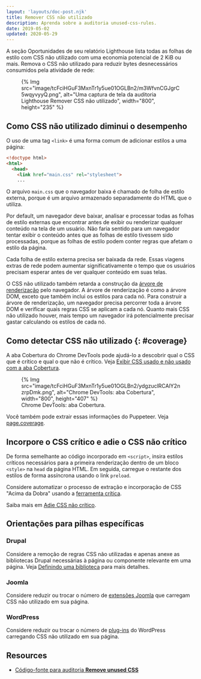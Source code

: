 ```yaml
---
layout: 'layouts/doc-post.njk'
title: Remover CSS não utilizado
description: Aprenda sobre a auditoria unused-css-rules.
date: 2019-05-02
updated: 2020-05-29
---
```


A seção Oportunidades de seu relatório Lighthouse lista todas as folhas de estilo com CSS não utilizado com uma economia potencial de 2 KiB ou mais. Remova o CSS não utilizado para reduzir bytes desnecessários consumidos pela atividade de rede:

<figure>   {% Img src="image/tcFciHGuF3MxnTr1y5ue01OGLBn2/m3WfvnCGJgrC5wqyvyyQ.png", alt="Uma captura de tela da auditoria Lighthouse Remover CSS não utilizado", width="800", height="235" %}</figure>

## Como CSS não utilizado diminui o desempenho

O uso de uma tag `<link>` é uma forma comum de adicionar estilos a uma página:

```html
<!doctype html>
<html>
  <head>
    <link href="main.css" rel="stylesheet">
    ...
```

O arquivo `main.css` que o navegador baixa é chamado de folha de estilo externa, porque é um arquivo armazenado separadamente do HTML que o utiliza.

Por default, um navegador deve baixar, analisar e processar todas as folhas de estilo externas que encontrar antes de exibir ou renderizar qualquer conteúdo na tela de um usuário. Não faria sentido para um navegador tentar exibir o conteúdo antes que as folhas de estilo tivessem sido processadas, porque as folhas de estilo podem conter regras que afetam o estilo da página.

Cada folha de estilo externa precisa ser baixada da rede. Essas viagens extras de rede podem aumentar significativamente o tempo que os usuários precisam esperar antes de ver qualquer conteúdo em suas telas.

O CSS não utilizado também retarda a construção da [árvore de renderização](https://developers.google.com/web/fundamentals/performance/critical-rendering-path/render-tree-construction) pelo navegador. A árvore de renderização é como a árvore DOM, exceto que também inclui os estilos para cada nó. Para construir a árvore de renderização, um navegador precisa percorrer toda a árvore DOM e verificar quais regras CSS se aplicam a cada nó. Quanto mais CSS não utilizado houver, mais tempo um navegador irá potencialmente precisar gastar calculando os estilos de cada nó.

## Como detectar CSS não utilizado {: #coverage}

A aba Cobertura do Chrome DevTools pode ajudá-lo a descobrir qual o CSS que é crítico e qual o que não é crítico. Veja [Exibir CSS usado e não usado com a aba Cobertura](https://developers.google.com/web/tools/chrome-devtools/css/reference#coverage).

<figure>   {% Img src="image/tcFciHGuF3MxnTr1y5ue01OGLBn2/ydgzuclRCAlY2nzrpDmk.png", alt="Chrome DevTools: aba Cobertura", width="800", height="407" %}   <figcaption>     Chrome DevTools: aba Cobertura.   </figcaption></figure>

Você também pode extrair essas informações do Puppeteer. Veja [page.coverage](https://github.com/GoogleChrome/puppeteer/blob/master/docs/api.md#pagecoverage).

## Incorpore o CSS crítico e adie o CSS não crítico

De forma semelhante ao código incorporado em `<script>`, insira estilos críticos necessários para a primeira renderização dentro de um bloco `<style>` na `head` da página HTML. Em seguida, carregue o restante dos estilos de forma assíncrona usando o link `preload`.

Considere automatizar o processo de extração e incorporação de CSS "Acima da Dobra" usando a [ferramenta crítica](https://github.com/addyosmani/critical/blob/master/README.md).

Saiba mais em [Adie CSS não crítico](https://web.dev/articles/defer-non-critical-css).

## Orientações para pilhas específicas

### Drupal

Considere a remoção de regras CSS não utilizadas e apenas anexe as bibliotecas Drupal necessárias à página ou componente relevante em uma página. Veja [Definindo uma biblioteca](https://www.drupal.org/docs/8/creating-custom-modules/adding-stylesheets-css-and-javascript-js-to-a-drupal-8-module#library) para mais detalhes.

### Joomla

Considere reduzir ou trocar o número de [extensões Joomla](https://extensions.joomla.org/) que carregam CSS não utilizado em sua página.

### WordPress

Considere reduzir ou trocar o número de [plug-ins](https://wordpress.org/plugins/) do WordPress carregando CSS não utilizado em sua página.

## Resources

- [Código-fonte para auditoria **Remove unused CSS**](https://github.com/GoogleChrome/lighthouse/blob/master/lighthouse-core/audits/byte-efficiency/unused-css-rules.js)
